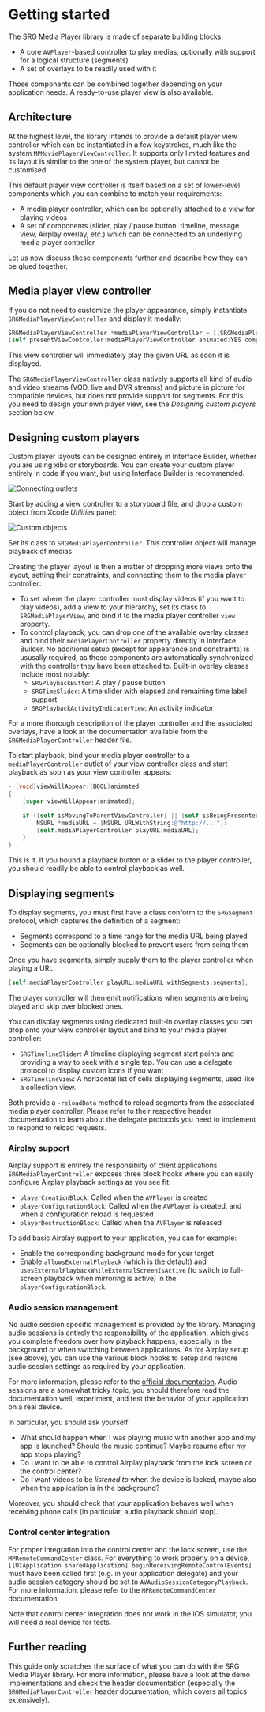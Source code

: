 Getting started
===============

The SRG Media Player library is made of separate building blocks:

* A core `AVPlayer`-based controller to play medias, optionally with support for a logical structure (segments)
* A set of overlays to be readily used with it

Those components can be combined together depending on your application needs. A ready-to-use player view is also available.

## Architecture

At the highest level, the library intends to provide a default player view controller which can be instantiated in a few keystrokes, much like the system `MPMoviePlayerViewController`. It supports only limited features and its layout is similar to the one of the system player, but cannot be customised.

This default player view controller is itself based on a set of lower-level components which you can combine to match your requirements:

* A media player controller, which can be optionally attached to a view for playing videos
* A set of components (slider, play / pause button, timeline, message view, Airplay overlay, etc.) which can be connected to an underlying media player controller

Let us now discuss these components further and describe how they can be glued together.

## Media player view controller

If you do not need to customize the player appearance, simply instantiate `SRGMediaPlayerViewController` and display it modally:

```objective-c
SRGMediaPlayerViewController *mediaPlayerViewController = [[SRGMediaPlayerViewController alloc] initWithContentURL:contentURL];
[self presentViewController:mediaPlayerViewController animated:YES completion:nil];
```

This view controller will immediately play the given URL as soon it is displayed.

The `SRGMediaPlayerViewController` class natively supports all kind of audio and video streams (VOD, live and DVR streams) and picture in picture for compatible devices, but does not provide support for segments. For this you need to design your own player view, see the _Designing custom players_ section below.

## Designing custom players

Custom player layouts can be designed entirely in Interface Builder, whether you are using xibs or storyboards. You can create your custom player entirely in code if you want, but using Interface Builder is recommended.

![Connecting outlets](Getting-started-images/outlets.jpg)

Start by adding a view controller to a storyboard file, and drop a custom object from Xcode _Utilities_ panel:

![Custom objects](Getting-started-images/custom-objects.jpg)

Set its class to `SRGMediaPlayerController`. This controller object will manage playback of medias.

Creating the player layout is then a matter of dropping more views onto the layout, setting their constraints, and connecting them to the media player controller:

* To set where the player controller must display videos (if you want to play videos), add a view to your hierarchy, set its class to `SRGMediaPlayerView`, and bind it to the media player controller `view` property.
* To control playback, you can drop one of the available overlay classes and bind their `mediaPlayerController` property directly in Interface Builder. No additional setup (except for appearance and constraints) is ususally required, as those components are automatically synchronized with the controller they have been attached to. Built-in overlay classes include most notably:
  * `SRGPlaybackButton`: A play / pause button
  * `SRGTimeSlider`: A time slider with elapsed and remaining time label support
  * `SRGPlaybackActivityIndicatorView`: An activity indicator

For a more thorough description of the player controller and the associated overlays, have a look at the documentation available from the `SRGMediaPlayerController` header file.

To start playback, bind your media player controller to a `mediaPlayerController` outlet of your view controller class and start playback as soon as your view controller appears:

```objective-c
- (void)viewWillAppear:(BOOL)animated
{
    [super viewWillAppear:animated];

    if ([self isMovingToParentViewController] || [self isBeingPresented]) {
        NSURL *mediaURL = [NSURL URLWithString:@"http://..."]:
        [self.mediaPlayerController playURL:mediaURL];
    }
}
```

This is it. If you bound a playback button or a slider to the player controller, you should readily be able to control playback as well.

## Displaying segments

To display segments, you must first have a class conform to the `SRGSegment` protocol, which captures the definition of a segment:

* Segments correspond to a time range for the media URL being played
* Segments can be optionally blocked to prevent users from seing them

Once you have segments, simply supply them to the player controller when playing a URL:

```objective-c
[self.mediaPlayerController playURL:mediaURL withSegments:segments];
```

The player controller will then emit notifications when segments are being played and skip over blocked ones.

You can display segments using dedicated built-in overlay classes you can drop onto your view controller layout and bind to your media player controller:

* `SRGTimelineSlider`: A timeline displaying segment start points and providing a way to seek with a single tap. You can use a delegate protocol to display custom icons if you want
* `SRGTimelineView`: A horizontal list of cells displaying segments, used like a collection view.

Both provide a `-reloadData` method to reload segments from the associated media player controller. Please refer to their respective header documentation to learn about the delegate protocols you need to implement to respond to reload requests.

### Airplay support

Airplay support is entirely the responsibilty of client applications. `SRGMediaPlayerController` exposes three block hooks where you can easily configure Airplay playback settings as you see fit:

* `playerCreationBlock`: Called when the `AVPlayer` is created
* `playerConfigurationBlock`: Called when the `AVPlayer` is created, and when a configuration reload is requested
* `playerDestructionBlock`: Called when the `AVPlayer` is released

To add basic Airplay support to your application, you can for example:

* Enable the corresponding background mode for your target
* Enable `allowsExternalPlayback` (which is the default) and `usesExternalPlaybackWhileExternalScreenIsActive` (to switch to full-screen playback when mirroring is active) in the `playerConfigurationBlock`.

### Audio session management

No audio session specific management is provided by the library. Managing audio sessions is entirely the responsibility of the application, which gives you complete freedom over how playback happens, especially in the background or when switching between applications. As for Airplay setup (see above), you can use the various block hooks to setup and restore audio session settings as required by your application.

For more information, please refer to the [official documentation](https://developer.apple.com/library/ios/documentation/Audio/Conceptual/AudioSessionProgrammingGuide/Introduction/Introduction.html). Audio sessions are a somewhat tricky topic, you should therefore read the documentation well, experiment, and test the behavior of your application on a real device. 

In particular, you should ask yourself:

* What should happen when I was playing music with another app and my app is launched? Should the music continue? Maybe resume after my app stops playing?
* Do I want to be able to control Airplay playback from the lock screen or the control center?
* Do I want videos to be _listened to_ when the device is locked, maybe also when the application is in the background?

Moreover, you should check that your application behaves well when receiving phone calls (in particular, audio playback should stop).

### Control center integration

For proper integration into the control center and the lock screen, use the `MPRemoteCommandCenter` class. For everything to work properly on a device, `[[UIApplication sharedApplication] beginReceivingRemoteControlEvents]` must have been called first (e.g. in your application delegate) and your audio session category should be set to `AVAudioSessionCategoryPlayback`. For more information, please refer to the `MPRemoteCommandCenter` documentation.

Note that control center integration does not work in the iOS simulator, you will need a real device for tests.

## Further reading

This guide only scratches the surface of what you can do with the SRG Media Player library. For more information, please have a look at the demo implementations and check the header documentation (especially the `SRGMediaPlayerController` header documentation, which covers all topics extensively).
